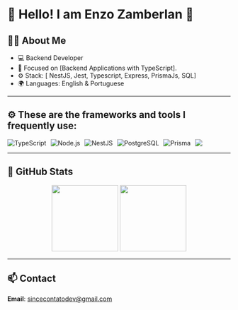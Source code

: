 # 🌟 Hello! I am Enzo Zamberlan 🌟

## 👨‍💻 About Me  
- 💻 Backend Developer
- 🎯 Focused on [Backend Applications with TypeScript].  
- ⚙️ Stack: [ NestJS, Jest, Typescript, Express, PrismaJs, SQL]
- 🌍 Languages: English & Portuguese  

---

## ⚙️ These are the frameworks and tools I frequently use:

<div style="display: flex; gap: 10px; align-items: center; flex-wrap: nowrap;">
  <img src="https://img.shields.io/badge/TypeScript-007ACC?style=for-the-badge&logo=typescript&logoColor=white" alt="TypeScript">
  <img src="https://img.shields.io/badge/Node.js-339933?style=for-the-badge&logo=node.js&logoColor=white" alt="Node.js">
  <img src="https://img.shields.io/badge/NestJS-E0234E?style=for-the-badge&logo=nestjs&logoColor=white" alt="NestJS">
  <img src="https://img.shields.io/badge/PostgreSQL-316192?style=for-the-badge&logo=postgresql&logoColor=white" alt="PostgreSQL">
  <img src="https://img.shields.io/badge/Prisma-2D3748?style=for-the-badge&logo=prisma&logoColor=white" alt="Prisma">
  <img src="https://img.shields.io/badge/Jest-C21325?style=for-the-badge&logo=jest&logoColor=white">
</div>


---

## 🚀 GitHub Stats  
<div align="center">
  <img height="150em" src="https://github-readme-stats.vercel.app/api?username=sincezola&show_icons=true&theme=radical"/>
  <img height="150em" src="https://github-readme-stats.vercel.app/api/top-langs/?username=sincezola&layout=compact&theme=radical"/>
</div>

---

## 📫 Contact  
**Email**: [sincecontatodev@gmail.com](mailto:sincecontatodev@gmail.com)
